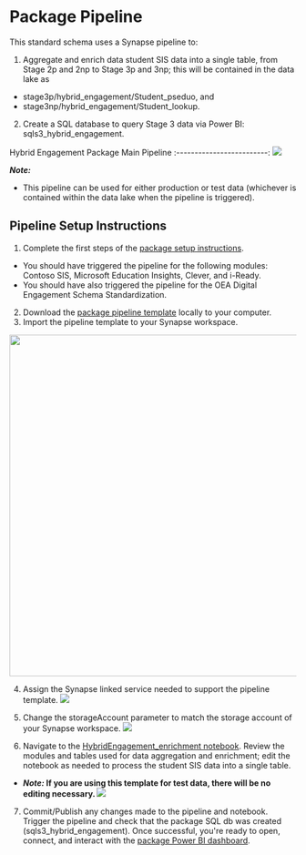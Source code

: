 # Package Pipeline

This standard schema uses a Synapse pipeline to:
1. Aggregate and enrich data student SIS data into a single table, from Stage 2p and 2np to Stage 3p and 3np; this will be contained in the data lake as 
 - stage3p/hybrid_engagement/Student_pseduo, and 
 - stage3np/hybrid_engagement/Student_lookup.
2. Create a SQL database to query Stage 3 data via Power BI: sqls3_hybrid_engagement.

Hybrid Engagement Package Main Pipeline
:-------------------------:
![](https://github.com/microsoft/OpenEduAnalytics/blob/main/packages/package_catalog/Hybrid_Engagement/docs/images/pipeline_p1_main_pipeline_overview.png) 

<strong><em>Note:</strong></em>
 - This pipeline can be used for either production or test data (whichever is contained within the data lake when the pipeline is triggered).
 
## Pipeline Setup Instructions
1. Complete the first steps of the [package setup instructions](https://github.com/microsoft/OpenEduAnalytics/tree/main/packages/package_catalog/Hybrid_Engagement#package-setup-instructions). 
 - You should have triggered the pipeline for the following modules: Contoso SIS, Microsoft Education Insights, Clever, and i-Ready. 
 - You should have also triggered the pipeline for the OEA Digital Engagement Schema Standardization.
2. Download the [package pipeline template](https://github.com/microsoft/OpenEduAnalytics/blob/main/packages/package_catalog/Hybrid_Engagement/pipelines/hybrid_engagement_main_pipeline.zip) locally to your computer.
3. Import the pipeline template to your Synapse workspace. 
<img src="https://github.com/microsoft/OpenEduAnalytics/blob/main/schemas/schema_catalog/Digital_Engagement_Schema/docs/images/pipeline_instructions/step1_import_pipeline_template.png" width="600">

4. Assign the Synapse linked service needed to support the pipeline template.
![](https://github.com/microsoft/OpenEduAnalytics/blob/main/packages/package_catalog/Hybrid_Engagement/docs/images/pipeline_p2_set_linked_services.png)

5. Change the storageAccount parameter to match the storage account of your Synapse workspace.
![](https://github.com/microsoft/OpenEduAnalytics/blob/main/packages/package_catalog/Hybrid_Engagement/docs/images/pipeline_p4_change_storageAccount.png)

6. Navigate to the [HybridEngagement_enrichment notebook](https://github.com/microsoft/OpenEduAnalytics/blob/main/packages/package_catalog/Hybrid_Engagement/notebooks/HybridEngagement_enrichment.ipynb). Review the modules and tables used for data aggregation and enrichment; edit the notebook as needed to process the student SIS data into a single table. 
 - <strong><em>Note:</em> If you are using this template for test data, there will be no editing necessary. </strong>
![](https://github.com/microsoft/OpenEduAnalytics/blob/main/packages/package_catalog/Hybrid_Engagement/docs/images/pipeline_p3_edit_notebook_as_needed.png)

7. Commit/Publish any changes made to the pipeline and notebook. Trigger the pipeline and check that the package SQL db was created (sqls3_hybrid_engagement). Once successful, you're ready to open, connect, and interact with the [package Power BI dashboard](https://github.com/microsoft/OpenEduAnalytics/tree/main/packages/package_catalog/Hybrid_Engagement/powerbi).
